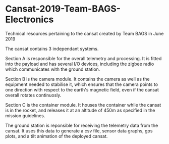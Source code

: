 # Cansat-2019-Team-BAGS-Electronics
Technical resources pertaining to the cansat created by Team BAGS in June 2019

The cansat contains 3 independant systems.

Section A is responsible for the overall telemetry and processing. It is fitted into the payload and has several I/O devices, including the zigbee radio which communicates with the ground station.

Section B is the camera module. It contains the camera as well as the equipment needed to stabilise it, which ensures that the camera points to one direction with respect to the earth's magnetic field, even if the cansat overall rotates continuosly.

Section C is the container module. It houses the container while the cansat is in the rocket, and releases it at an altitude of 450m as specified in the mission guidelines.

The ground station is reponsible for receiving the telemetry data from the cansat. It uses this data to generate a csv file, sensor data graphs, gps plots, and a tilt animation of the deployed cansat.